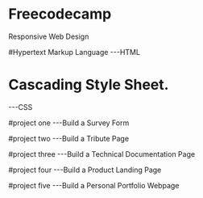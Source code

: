 # Freecodecamp
Responsive Web Design

#Hypertext Markup Language
---HTML
# Cascading Style Sheet.
---CSS


#project one
---Build a Survey Form

#project two
---Build a Tribute Page

#project three
---Build a Technical Documentation Page

#project four
---Build a Product Landing Page

#project five
---Build a Personal Portfolio Webpage

